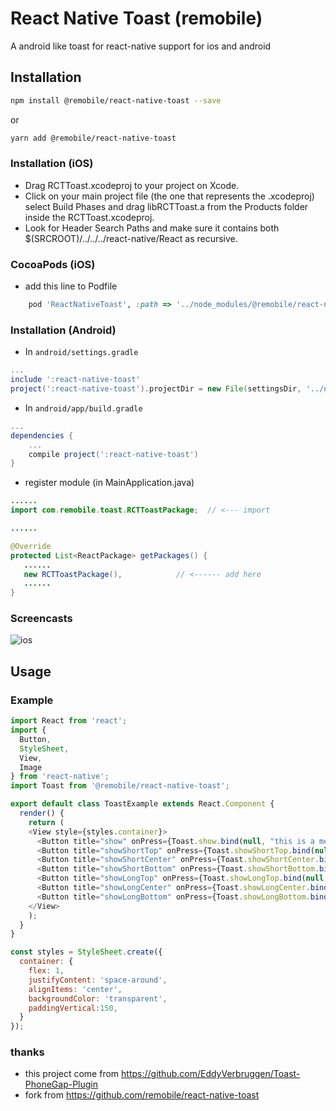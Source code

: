 # React Native Toast (remobile)
A android like toast for react-native support for ios and android

## Installation
```sh
npm install @remobile/react-native-toast --save
```
or
```sh
yarn add @remobile/react-native-toast
```

### Installation (iOS)
* Drag RCTToast.xcodeproj to your project on Xcode.
* Click on your main project file (the one that represents the .xcodeproj) select Build Phases and drag libRCTToast.a from the Products folder inside the RCTToast.xcodeproj.
* Look for Header Search Paths and make sure it contains both $(SRCROOT)/../../../react-native/React as recursive.

### CocoaPods (iOS)
* add this line to Podfile
```ruby
    pod 'ReactNativeToast', :path => '../node_modules/@remobile/react-native-toast'
```

### Installation (Android)

* In `android/settings.gradle`

```gradle
...
include ':react-native-toast'
project(':react-native-toast').projectDir = new File(settingsDir, '../node_modules/@remobile/react-native-toast/android')
```

* In `android/app/build.gradle`

```gradle
...
dependencies {
    ...
    compile project(':react-native-toast')
}
```

* register module (in MainApplication.java)

```java
......
import com.remobile.toast.RCTToastPackage;  // <--- import

......

@Override
protected List<ReactPackage> getPackages() {
   ......
   new RCTToastPackage(),            // <------ add here
   ......
}

```

### Screencasts
![ios](screencasts/ios.gif)

## Usage

### Example
```js
import React from 'react';
import {
  Button,
  StyleSheet,
  View,
  Image
} from 'react-native';
import Toast from '@remobile/react-native-toast';

export default class ToastExample extends React.Component {
  render() {
    return (
    <View style={styles.container}>
      <Button title="show" onPress={Toast.show.bind(null, "this is a message")} />
      <Button title="showShortTop" onPress={Toast.showShortTop.bind(null, "this is a message")} />
      <Button title="showShortCenter" onPress={Toast.showShortCenter.bind(null, "this is a message")} />
      <Button title="showShortBottom" onPress={Toast.showShortBottom.bind(null, "this is a message")} />
      <Button title="showLongTop" onPress={Toast.showLongTop.bind(null, "this is a message")} />
      <Button title="showLongCenter" onPress={Toast.showLongCenter.bind(null, "this is a message")} />
      <Button title="showLongBottom" onPress={Toast.showLongBottom.bind(null, "this is a message")} />
    </View>
    );
  }
}

const styles = StyleSheet.create({
  container: {
    flex: 1,
    justifyContent: 'space-around',
    alignItems: 'center',
    backgroundColor: 'transparent',
    paddingVertical:150,
  }
});
```

### thanks
* this project come from https://github.com/EddyVerbruggen/Toast-PhoneGap-Plugin
* fork from https://github.com/remobile/react-native-toast
